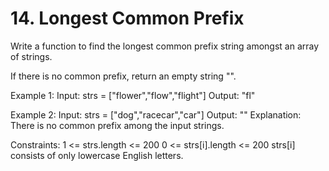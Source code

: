 # 14. Longest Common Prefix

Write a function to find the longest common prefix string amongst an array of strings.

If there is no common prefix, return an empty string "".

Example 1:
Input: strs = ["flower","flow","flight"]
Output: "fl"

Example 2:
Input: strs = ["dog","racecar","car"]
Output: ""
Explanation: There is no common prefix among the input strings.

Constraints:
1 <= strs.length <= 200
0 <= strs[i].length <= 200
strs[i] consists of only lowercase English letters.
